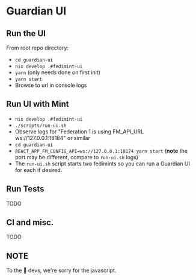 # Guardian UI

## Run the UI

From root repo directory:

- `cd guardian-ui`
- `nix develop .#fedimint-ui`
- `yarn` (only needs done on first init)
- `yarn start`
- Browse to url in console logs

## Run UI with Mint

- `nix develop .#fedimint-ui`
- `./scripts/run-ui.sh`
- Observe logs for "Federation 1 is using FM_API_URL ws://127.0.0.1:18184" or similar
- `cd guardian-ui`
- `REACT_APP_FM_CONFIG_API=ws://127.0.0.1:18174 yarn start` (**note** the port may be different, compare to `run-ui.sh` logs)
- The `run-ui.sh` script starts two fedimints so you can run a Guardian UI for each if desired.

## Run Tests

TODO

## CI and misc.

TODO

## NOTE

To the 🦀 devs, we're sorry for the javascript.
